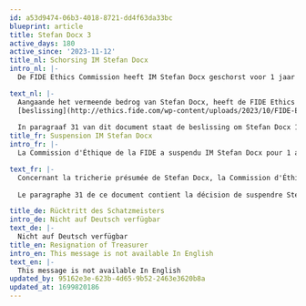 ```yaml
---
id: a53d9474-06b3-4018-8721-dd4f63da33bc
blueprint: article
title: Stefan Docx 3
active_days: 180
active_since: '2023-11-12'
title_nl: Schorsing IM Stefan Docx
intro_nl: |-
  De FIDE Ethics Commission heeft IM Stefan Docx geschorst voor 1 jaar

text_nl: |-
  Aangaande het vermeende bedrog van Stefan Docx, heeft de FIDE Ethics Commission de volgende 
  [beslissing](http://ethics.fide.com/wp-content/uploads/2023/10/FIDE-ETHICS-Case-6_-2023-Decision-20231027-Final.pdf) genomen.
  
  In paragraaf 31 van dit document staat de beslissing om Stefan Docx 1 jaat te schorsen voor alle FIDE schaakcompetities.  De schorsing gaat in op 27 oktober 2023
title_fr: Suspension IM Stefan Docx
intro_fr: |-
  La Commission d'Éthique de la FIDE a suspendu IM Stefan Docx pour 1 an

text_fr: |-
  Concernant la tricherie présumée de Stefan Docx, la Commission d'Éthique de la FIDE a pris la décision suivante: [décision](http://ethics.fide.com/wp-content/uploads/2023/10/FIDE-ETHICS-Case-6_-2023-Decision-20231027-Final.pdf)
  
  Le paragraphe 31 de ce document contient la décision de suspendre Stefan Docx pour 1 an de toutes les compétitions d'échecs de la FIDE. La suspension prend effet le 27 octobre 2023

title_de: Rücktritt des Schatzmeisters
intro_de: Nicht auf Deutsch verfügbar
text_de: |-
  Nicht auf Deutsch verfügbar
title_en: Resignation of Treasurer
intro_en: This message is not available In English
text_en: |-
  This message is not available In English
updated_by: 95162e3e-623b-4d65-9b52-2463e3620b8a
updated_at: 1699820186
---
```


